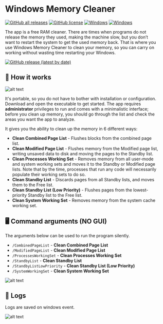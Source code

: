# Windows Memory Cleaner
[![GitHub all releases](https://img.shields.io/github/downloads/IgorMundstein/WinMemoryCleaner/total?style=for-the-badge)](#) 
[![GitHub license](https://img.shields.io/github/license/IgorMundstein/WinMemoryCleaner?style=for-the-badge)](#) 
[![Windows](https://img.shields.io/badge/Windows-Vista%20|%207%20|%208%20|%2010%20|%2011-blue?style=for-the-badge)](#)
[![Windows](https://img.shields.io/badge/Windows%20Server-2008%20|%202012%20|%202016%20|%202019%20|%202022-blue?style=for-the-badge)](#)

The app is a free RAM cleaner. There are times when programs do not release the memory they used, making the machine slow, but you don’t want to restart the system to get the used memory back. That is where you use Windows Memory Cleaner to clean your memory, so you can carry on working without wasting time restarting your Windows. 

[![GitHub release (latest by date)](https://img.shields.io/github/v/release/IgorMundstein/WinMemoryCleaner?color=red&label=DOWNLOAD&logo=windows)](https://github.com/IgorMundstein/WinMemoryCleaner/releases/download/1.1/WinMemoryCleaner.zip)

## 🚀 How it works
![alt text](https://raw.githubusercontent.com/IgorMundstein/WinMemoryCleaner/master/docs/main-window.png)

It's portable, so you do not have to bother with installation or configuration. Download and open the executable to get started. The app requires **administrator** privileges to run and comes with a minimalistic interface; before you clean up memory, you should go through the list and check the areas you want the app to analyze.

It gives you the ability to clean up the memory in 6 different ways:

- **Clean Combined Page List** - Flushes blocks from the combined page list.
- **Clean Modified Page List** - Flushes memory from the Modified page list, writing unsaved data to disk and moving the pages to the Standby list.
- **Clean Processes Working Set** - Removes memory from all user-mode and system working sets and moves it to the Standby or Modified page lists. Note that by the time, processes that run any code will necessarily populate their working sets to do so.
- **Clean Standby List** - Discards pages from all Standby lists, and moves them to the Free list.
- **Clean Standby List (Low Priority)** - Flushes pages from the lowest-priority Standby list to the Free list.
- **Clean System Working Set** - Removes memory from the system cache working set.

## 🖥️ Command arguments (NO GUI)
The arguments below can be used to run the program silently.

* `/CombinedPageList` - **Clean Combined Page List**
* `/ModifiedPageList` - **Clean Modified Page List**
* `/ProcessesWorkingSet` - **Clean Processes Working Set**
* `/StandbyList` - **Clean Standby List**
* `/StandbyListLowPriority` - **Clean Standby List (Low Priority)**
* `/SystemWorkingSet` - **Clean System Working Set**

![alt text](https://raw.githubusercontent.com/IgorMundstein/WinMemoryCleaner/master/docs/shortcut-command-arguments.png)

## 📖 Logs
Logs are saved on windows event.

![alt text](https://raw.githubusercontent.com/IgorMundstein/WinMemoryCleaner/master/docs/windows-event-log.png)
